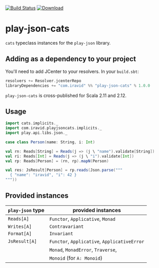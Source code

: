 [![Build Status](https://travis-ci.org/iravid/play-json-cats.svg?branch=master)](https://travis-ci.org/iravid/play-json-cats) [![Download](https://api.bintray.com/packages/iravid/maven/play-json-cats/images/download.svg)](https://bintray.com/iravid/maven/play-json-cats/_latestVersion)

# play-json-cats

`cats` typeclass instances for the `play-json` library.

## Adding as a dependency to your project

You'll need to add JCenter to your resolvers. In your `build.sbt`:
```scala
resolvers += Resolver.jcenterRepo
libraryDependencies += "com.iravid" %% "play-json-cats" % 1.0.0
```

`play-json-cats` is cross-published for Scala 2.11 and 2.12.

## Usage

```scala
import cats.implicits._
import com.iravid.playjsoncats.implicits._
import play.api.libs.json._

case class Person(name: String, i: Int)

val rn: Reads[String] = Reads(j => (j \ "name").validate[String])
val ri: Reads[Int] = Reads(j => (j \ "i").validate[Int])
val rp: Reads[Person] = (rn, rp).mapN(Person)

val res: JsResult[Person] = rp.reads(Json.parse("""
  { "name": "iravid", "i": 42 }
"""))
```

## Provided instances

| `play-json` type | provided instances                            |
|------------------|-----------------------------------------------|
| `Reads[A]`       | `Functor`, `Applicative`, `Monad`             |
| `Writes[A]`      | `Contravariant`                               |
| `Format[A]`      | `Invariant`                                   |
| `JsResult[A]`    | `Functor`, `Applicative`, `ApplicativeError`  |
|                  | `Monad`, `MonadError`, `Traverse`,            |
|                  | `Monoid` (for `A: Monoid`)                    |
